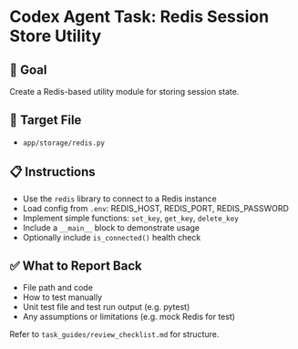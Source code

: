 # Codex Agent Task: Redis Session Store Utility

## 🎯 Goal
Create a Redis-based utility module for storing session state.

## 📂 Target File
- `app/storage/redis.py`

## 📋 Instructions
- Use the `redis` library to connect to a Redis instance
- Load config from `.env`: REDIS_HOST, REDIS_PORT, REDIS_PASSWORD
- Implement simple functions: `set_key`, `get_key`, `delete_key`
- Include a `__main__` block to demonstrate usage
- Optionally include `is_connected()` health check

## ✅ What to Report Back
- File path and code
- How to test manually
- Unit test file and test run output (e.g. pytest)
- Any assumptions or limitations (e.g. mock Redis for test)

Refer to `task_guides/review_checklist.md` for structure.